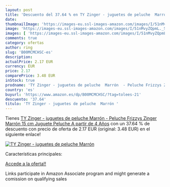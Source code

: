 ```yaml
---
layout: post
title: 'Descuento del 37.64 % en TY Zinger - juguetes de peluche  Marrón '
date: 
thumbnailImage: 'https://images-eu.ssl-images-amazon.com/images/I/51nMvyZQpmL._SL200_.jpg'
image: 'https://images-eu.ssl-images-amazon.com/images/I/51nMvyZQpmL._SL200_.jpg'
images: [ 'https://images-eu.ssl-images-amazon.com/images/I/51nMvyZQpmL._SL200_.jpg' ]
comments: true
category: ofertas
author: ring
slug: 'B00MCMCHSC-es'
description:
actualPrice: 2.17 EUR
currency: EUR
price: 2.17
comparePrice: 3.48 EUR
inStock: true
prodname: 'TY Zinger - juguetes de peluche  Marrón  - Peluche Frizzys Zinger Marrón 15 cm  Juguete Peluche A partir de 4 Años'
country: 'es'
buyurl: 'https://www.amazon.es/dp/B00MCMCHSC/?tag=tolees-21'
descuento: '37.64'
titulo: 'TY Zinger - juguetes de peluche  Marrón '
---
```


Tienes [TY Zinger - juguetes de peluche  Marrón  - Peluche Frizzys Zinger Marrón 15 cm  Juguete Peluche A partir de 4 Años](https://www.amazon.es/dp/B00MCMCHSC/?tag=tolees-21) con un 37.64 % de descuento con precio de oferta de 2.17 EUR (original: 3.48 EUR) en el siguiente enlace!

[![TY Zinger - juguetes de peluche  Marrón ](https://images-eu.ssl-images-amazon.com/images/I/51nMvyZQpmL._SL200_.jpg)](https://www.amazon.es/dp/B00MCMCHSC/?tag=tolees-21)

Características principales:


[Accede a la oferta!!](https://www.amazon.es/dp/B00MCMCHSC/?tag=tolees-21)

Links participate in Amazon Associate program and might generate a comission on qualifying sales


